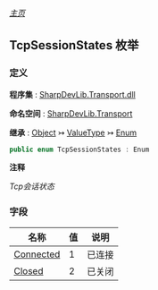 ###### [主页](./Index.md "主页")

## TcpSessionStates 枚举

### 定义

**程序集** : [SharpDevLib.Transport.dll](./SharpDevLib.Transport.assembly.md "SharpDevLib.Transport.dll")

**命名空间** : [SharpDevLib.Transport](./SharpDevLib.Transport.namespace.md "SharpDevLib.Transport")

**继承** : [Object](https://learn.microsoft.com/en-us/dotnet/api/system.object "Object") ↣ [ValueType](https://learn.microsoft.com/en-us/dotnet/api/system.valuetype "ValueType") ↣ [Enum](https://learn.microsoft.com/en-us/dotnet/api/system.enum "Enum")

``` csharp
public enum TcpSessionStates : Enum
```

**注释**

*Tcp会话状态*


### 字段

|名称|值|说明|
|---|---|---|
|[Connected](./SharpDevLib.Transport.TcpSessionStates.Connected.md "Connected")|1|已连接|
|[Closed](./SharpDevLib.Transport.TcpSessionStates.Closed.md "Closed")|2|已关闭|


